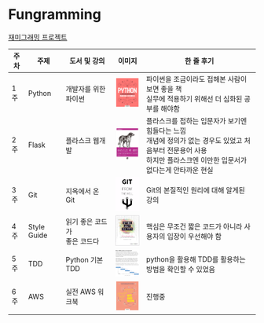 # Fungramming

[재미그래밍 프로젝트](https://github.com/Fungramming/Blackruby_Roadmap)


주차        |주제      |도서 및 강의|이미지|한 줄 후기
---------- |------- | ------- | -------- | ----------
1주       |Python|개발자를 위한 파이썬|<img src= "img/week1.jpeg" width = "80">|파이썬을 조금이라도 접해본 사람이 보면 좋을 책 <br> 실무에 적용하기 위해선 더 심화된 공부를 해야함
2주|Flask|플라스크 웹개발|<img src= "img/week2.jpg" width = "80">|플라스크를 접하는 입문자가 보기엔 힘들다는 느낌<br>개념에 정의가 없는 경우도 있었고 처음부터 전문용어 사용<br>하지만 플라스크엔 이만한 입문서가 없다는게 안타까운 현실
3주|Git|지옥에서 온 Git|<img src= "img/week3.png" width = "80">|Git의 본질적인 원리에 대해 알게된 강의
4주|Style Guide|읽기 좋은 코드가<br> 좋은 코드다|<img src= "img/week4.png" width = "80">|핵심은 무조건 짧은 코드가 아니라 사용자의 입장이 우선해야 함
5주|TDD|Python 기본 TDD|<img src= "img/week5.png" width = "80">|python을 활용해 TDD를 활용하는 방법을 확인할 수 있었음
6주|AWS|실전 AWS 워크북|<img src= "img/week6.jpg" width = "80">|진행중
